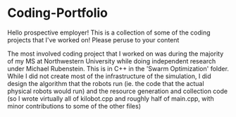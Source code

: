 # Coding-Portfolio

Hello prospective employer! This is a collection of some of the coding projects that I've worked on! Please peruse to your content

The most involved coding project that I worked on was during the majority of my MS at Northwestern University while doing independent research under Michael Rubenstein. This is in C++ in the 'Swarm Optimization' folder. While I did not create most of the infrastructure of the simulation, I did design the algorithm that the robots run (ie. the code that the actual physical robots would run) and the resource generation and collection code (so I wrote virtually all of kilobot.cpp and roughly half of main.cpp, with minor contributions to some of the other files)
